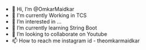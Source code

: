 - 👋 Hi, I’m @OmkarMaidkar
- 🙌 I'm currently Working in TCS
- 👀 I’m interested in ...
- 🌱 I’m currently learning String Boot
- 💞️ I’m looking to collaborate on Youtube
- 📫 How to reach me instagram id - theomkarmaidkar

<!---
OmkarMaidkar/OmkarMaidkar is a ✨ special ✨ repository because its `README.md` (this file) appears on your GitHub profile.
You can click the Preview link to take a look at your changes.
--->
